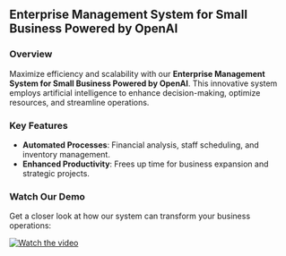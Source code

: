 ## Enterprise Management System for Small Business Powered by OpenAI

### Overview
Maximize efficiency and scalability with our **Enterprise Management System for Small Business Powered by OpenAI**. This innovative system employs artificial intelligence to enhance decision-making, optimize resources, and streamline operations.

### Key Features
- **Automated Processes**: Financial analysis, staff scheduling, and inventory management.
- **Enhanced Productivity**: Frees up time for business expansion and strategic projects.

### Watch Our Demo
Get a closer look at how our system can transform your business operations:

[![Watch the video](https://img.youtube.com/vi/JPILZikYmA4/maxresdefault.jpg
)](https://www.youtube.com/watch?v=JPILZikYmA4)

